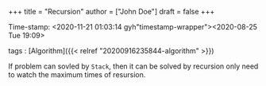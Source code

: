+++
title = "Recursion"
author = ["John Doe"]
draft = false
+++

Time-stamp: <2020-11-21 01:03:14 gyh"timestamp-wrapper"><span class="timestamp">&lt;2020-08-25 Tue 19:09&gt;</span></span>

tags
: [Algorithm]({{< relref "20200916235844-algorithm" >}})

If problem can sovled by `Stack`, then it can be solved by recursion only need to watch the maximum times of resursion.
